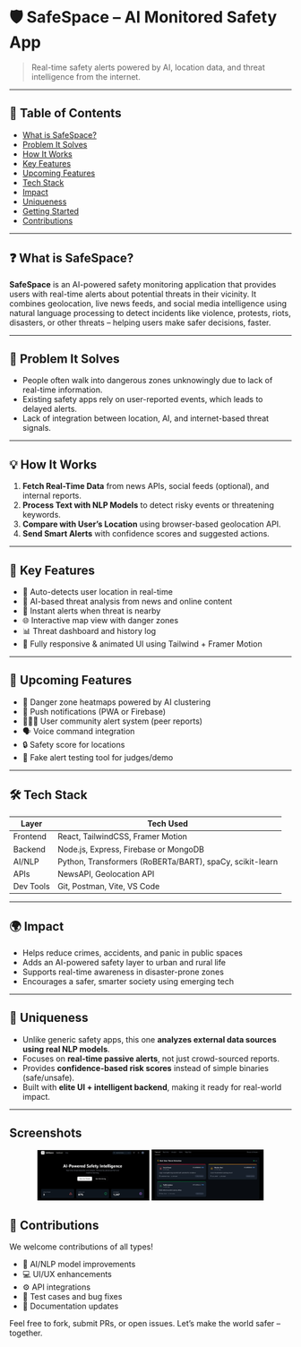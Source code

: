 # 🛡️ SafeSpace – AI Monitored Safety App

> Real-time safety alerts powered by AI, location data, and threat intelligence from the internet.

---

## 📌 Table of Contents

- [What is SafeSpace?](#what-is-safespace)
- [Problem It Solves](#problem-it-solves)
- [How It Works](#how-it-works)
- [Key Features](#key-features)
- [Upcoming Features](#upcoming-features)
- [Tech Stack](#tech-stack)
- [Impact](#impact)
- [Uniqueness](#uniqueness)
- [Getting Started](#getting-started)
- [Contributions](#contributions)

---

## ❓ What is SafeSpace?

**SafeSpace** is an AI-powered safety monitoring application that provides users with real-time alerts about potential threats in their vicinity. It combines geolocation, live news feeds, and social media intelligence using natural language processing to detect incidents like violence, protests, riots, disasters, or other threats – helping users make safer decisions, faster.

---

## 🚨 Problem It Solves

- People often walk into dangerous zones unknowingly due to lack of real-time information.
- Existing safety apps rely on user-reported events, which leads to delayed alerts.
- Lack of integration between location, AI, and internet-based threat signals.

---

## 💡 How It Works

1. **Fetch Real-Time Data** from news APIs, social feeds (optional), and internal reports.
2. **Process Text with NLP Models** to detect risky events or threatening keywords.
3. **Compare with User’s Location** using browser-based geolocation API.
4. **Send Smart Alerts** with confidence scores and suggested actions.

---

## 🌟 Key Features

- 📍 Auto-detects user location in real-time
- 🧠 AI-based threat analysis from news and online content
- 🔔 Instant alerts when threat is nearby
- 🌐 Interactive map view with danger zones
- 📊 Threat dashboard and history log
- 📱 Fully responsive & animated UI using Tailwind + Framer Motion

---

## 🧩 Upcoming Features

- 🚷 Danger zone heatmaps powered by AI clustering
- 📡 Push notifications (PWA or Firebase)
- 🧑‍🤝‍🧑 User community alert system (peer reports)
- 🗣️ Voice command integration
- 🔒 Safety score for locations
- 🧪 Fake alert testing tool for judges/demo

---

## 🛠️ Tech Stack

| Layer       | Tech Used |
|-------------|-----------|
| Frontend    | React, TailwindCSS, Framer Motion |
| Backend     | Node.js, Express, Firebase or MongoDB |
| AI/NLP      | Python, Transformers (RoBERTa/BART), spaCy, scikit-learn |
| APIs        | NewsAPI, Geolocation API |
| Dev Tools   | Git, Postman, Vite, VS Code |

---

## 🌍 Impact

- Helps reduce crimes, accidents, and panic in public spaces
- Adds an AI-powered safety layer to urban and rural life
- Supports real-time awareness in disaster-prone zones
- Encourages a safer, smarter society using emerging tech

---

## 🧠 Uniqueness

- Unlike generic safety apps, this one **analyzes external data sources using real NLP models**.
- Focuses on **real-time passive alerts**, not just crowd-sourced reports.
- Provides **confidence-based risk scores** instead of simple binaries (safe/unsafe).
- Built with **elite UI + intelligent backend**, making it ready for real-world impact.

---

## Screenshots

<p align="center">
  <img src="images/screenshot.jpeg" alt="Image 1" width="200"/>
  <img src="images/screenshot2.jpeg" alt="Image 2" width="200"/>
</p>


## 🤝 Contributions

We welcome contributions of all types!

- 🧠 AI/NLP model improvements
- 💻 UI/UX enhancements
- ⚙️ API integrations
- 🧪 Test cases and bug fixes
- 📄 Documentation updates

Feel free to fork, submit PRs, or open issues. Let’s make the world safer – together.
